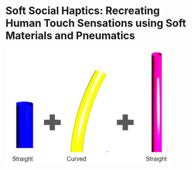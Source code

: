 # Soft Social Haptics: Recreating Human Touch Sensations using Soft Materials and Pneumatics
![text](https://github.com/FredLin0421/CTR/blob/ctr_opt_all/Pics/Tubes.JPG)

